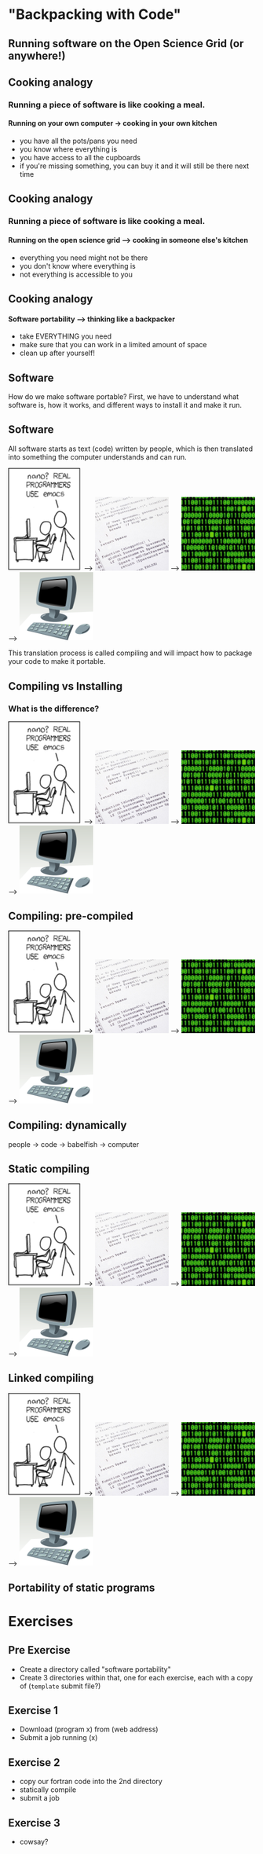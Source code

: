 # "Backpacking with Code"
## Running software on the Open Science Grid (or anywhere!)

<!-- cut this?  
## What is Software?

* Software (aka programs, code, scripts) are all different forms of 
providing *instructions* to a computer.
* Running a piece of software *depends* on many factors: compilation, 
libraries/packages, base operating system, etc.
* To run software in OSG (or any distributed system), one must consider 
these factors and make the software *portable*. 
-->

<!-- Note: today, discuss what it means for software to be portable, 
different types of software and how that impacts their portability -->

## Cooking analogy

### Running a piece of software is like cooking a meal.  

#### Running on your own computer -> cooking in your own kitchen

* you have all the pots/pans you need
* you know where everything is
* you have access to all the cupboards
* if you're missing something, you can buy it 
and it will still be there next time

## Cooking analogy

### Running a piece of software is like cooking a meal.  

#### Running on the open science grid --> cooking in someone else's kitchen

* everything you need might not be there
* you don't know where everything is
* not everything is accessible to you

## Cooking analogy

#### Software portability --> thinking like a backpacker

* take EVERYTHING you need
* make sure that you can work in a limited amount of space
* clean up after yourself!  

## Software 

How do we make software portable?  First, we have to understand 
what software is, how it works, and different ways to install it 
and make it run.  

## Software 

All software starts as text (code) written by people, which is then translated 
into something the computer understands and can run.  

<img src="img-software/programmer.png" width="150px"> --> 
<img src="img-software/medium_computer-programming-code.jpg" width="150px"> -->
<img src="img-software/binary.jpg" width="150px"> -->
<img src="img-software/desktop-computer10.png" width="150px">

This translation process is called compiling and will impact how to package 
your code to make it portable.  

## Compiling vs Installing

### What is the difference?

<img src="img-software/programmer.png" width="150px"> --> 
<img src="img-software/medium_computer-programming-code.jpg" width="150px"> -->
<img src="img-software/binary.jpg" width="150px"> -->
<img src="img-software/desktop-computer10.png" width="150px">

## Compiling: pre-compiled


<img src="img-software/programmer.png" width="150px"> --> 
<img src="img-software/medium_computer-programming-code.jpg" width="150px"> -->
<img src="img-software/binary.jpg" width="150px"> -->
<img src="img-software/desktop-computer10.png" width="150px">

## Compiling: dynamically

people -> code -> babelfish -> computer

<!-- Note: the first half of the morning will focus on pre-compiled programs, 
we'll talk about dynamic programs (python, R) in the second half of the morn -->

## Static compiling

<img src="img-software/programmer.png" width="150px"> --> 
<img src="img-software/medium_computer-programming-code.jpg" width="150px"> -->
<img src="img-software/binary.jpg" width="150px"> -->
<img src="img-software/desktop-computer10.png" width="150px">

## Linked compiling

<img src="img-software/programmer.png" width="150px"> --> 
<img src="img-software/medium_computer-programming-code.jpg" width="150px"> -->
<img src="img-software/binary.jpg" width="150px"> -->
<img src="img-software/desktop-computer10.png" width="150px">

## Portability of static programs



# Exercises

<!-- Need to find/provide: sample executable (and input) that is pre-compiled; 
 simple fortran program, program to compile (cowsay?) 
 -->

## Pre Exercise

* Create a directory called "software portability"
* Create 3 directories within that, one for each exercise, each with a copy of
(`template` submit file?)

## Exercise 1

* Download (program x) from (web address)
* Submit a job running (x)

## Exercise 2

* copy our fortran code into the 2nd directory
* statically compile
* submit a job

## Exercise 3

* cowsay?  